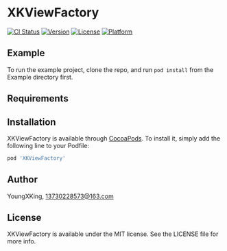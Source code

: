 # XKViewFactory

[![CI Status](https://img.shields.io/travis/YoungXKing/XKViewFactory.svg?style=flat)](https://travis-ci.org/YoungXKing/XKViewFactory)
[![Version](https://img.shields.io/cocoapods/v/XKViewFactory.svg?style=flat)](https://cocoapods.org/pods/XKViewFactory)
[![License](https://img.shields.io/cocoapods/l/XKViewFactory.svg?style=flat)](https://cocoapods.org/pods/XKViewFactory)
[![Platform](https://img.shields.io/cocoapods/p/XKViewFactory.svg?style=flat)](https://cocoapods.org/pods/XKViewFactory)

## Example

To run the example project, clone the repo, and run `pod install` from the Example directory first.

## Requirements

## Installation

XKViewFactory is available through [CocoaPods](https://cocoapods.org). To install
it, simply add the following line to your Podfile:

```ruby
pod 'XKViewFactory'
```

## Author

YoungXKing, 13730228573@163.com

## License

XKViewFactory is available under the MIT license. See the LICENSE file for more info.
